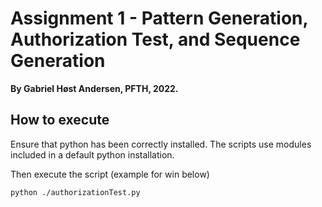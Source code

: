 <h1>  Assignment 1 - Pattern Generation, Authorization Test, and Sequence Generation </h1>

<p> <strong> By Gabriel Høst Andersen, PFTH, 2022.</strong> </p>

<h2> How to  execute </h2>

<p> Ensure that python has been correctly installed. The scripts use modules included in a default python installation. </p>

<p>  Then execute the script (example for win below) </p>

```
python ./authorizationTest.py
```
